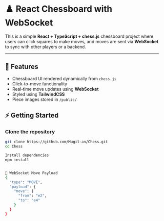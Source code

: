 # ♟️ React Chessboard with WebSocket

This is a simple **React + TypeScript + chess.js** chessboard project where users can click squares to make moves, and moves are sent via **WebSocket** to sync with other players or a backend.

---

## 🚀 Features

- Chessboard UI rendered dynamically from `chess.js`
- Click-to-move functionality
- Real-time move updates using **WebSocket**
- Styled using **TailwindCSS**
- Piece images stored in `/public/`

## ⚡ Getting Started

###  Clone the repository
```bash
git clone https://github.com/Mugil-an/Chess.git
cd Chess

Install dependencies
npm install


🔌 WebSocket Move Payload
{
  "type": "MOVE",
  "payload": {
    "move": {
      "from": "e2",
      "to": "e4"
    }
  }
}


